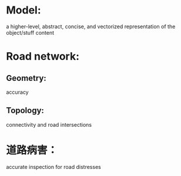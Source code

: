 # Model: 

a higher-level, abstract, concise, and vectorized representation of the object/stuff content



# Road network:

## Geometry: 

accuracy



## Topology:

connectivity and road intersections



# 道路病害：

accurate inspection for road distresses

